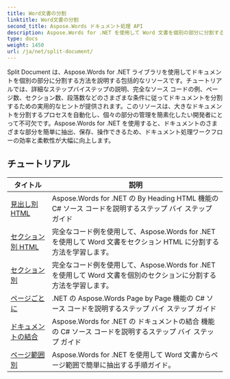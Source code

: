 ```yaml
---
title: Word文書の分割
linktitle: Word文書の分割
second_title: Aspose.Words ドキュメント処理 API
description: Aspose.Words for .NET を使用して Word 文書を個別の部分に分割する方法を学びます。この包括的なリソースには、さまざまな条件に従って文書を分割するための詳細なチュートリアル、ソース コードの例、実用的なヒントが記載されています。
type: docs
weight: 1450
url: /ja/net/split-document/
---
```

Split Document は、Aspose.Words for .NET ライブラリを使用してドキュメントを個別の部分に分割する方法を説明する包括的なリソースです。チュートリアルでは、詳細なステップバイステップの説明、完全なソース コードの例、ページ数、セクション数、段落数などのさまざまな条件に従ってドキュメントを分割するための実用的なヒントが提供されます。このリソースは、大きなドキュメントを分割するプロセスを自動化し、個々の部分の管理を簡素化したい開発者にとって不可欠です。Aspose.Words for .NET を使用すると、ドキュメントのさまざまな部分を簡単に抽出、保存、操作できるため、ドキュメント処理ワークフローの効率と柔軟性が大幅に向上します。

 ## チュートリアル
| タイトル | 説明 |
| --- | --- |
| [見出し別 HTML](./by-headings-html/) | Aspose.Words for .NET の By Heading HTML 機能の C# ソース コードを説明するステップ バイ ステップ ガイド |
| [セクション別 HTML](./by-sections-html/) | 完全なコード例を使用して、Aspose.Words for .NET を使用して Word 文書をセクション HTML に分割する方法を学習します。 |
| [セクション別](./by-sections/) | 完全なコード例を使用して、Aspose.Words for .NET を使用して Word 文書を個別のセクションに分割する方法を学習します。 |
| [ページごとに](./page-by-page/) | .NET の Aspose.Words Page by Page 機能の C# ソース コードを説明するステップ バイ ステップ ガイド |
| [ドキュメントの結合](./merge-documents/) | Aspose.Words for .NET の ドキュメントの結合 機能の C# ソース コードを説明するステップ バイ ステップ ガイド |
| [ページ範囲別](./by-page-range/) | Aspose.Words for .NET を使用して Word 文書からページ範囲で簡単に抽出する手順ガイド。 |